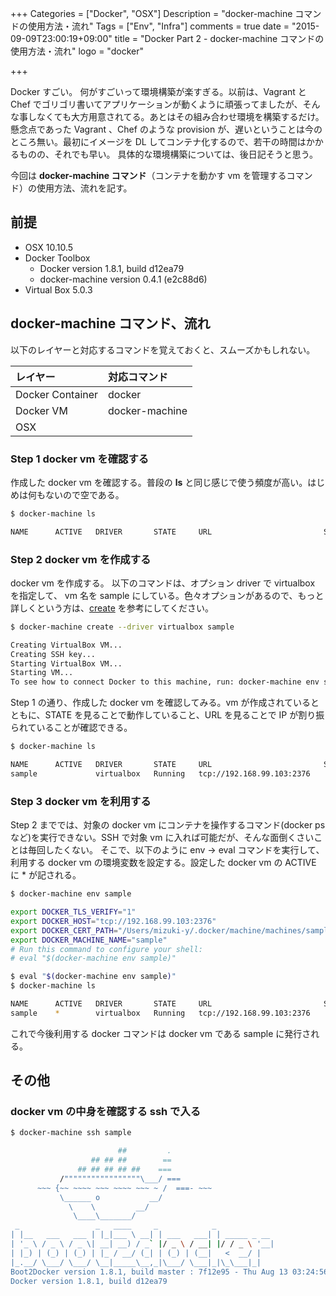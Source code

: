 +++
Categories = ["Docker", "OSX"]
Description = "docker-machine コマンドの使用方法・流れ"
Tags = ["Env", "Infra"]
comments = true
date = "2015-09-09T23:00:19+09:00"
title = "Docker Part 2 - docker-machine コマンドの使用方法・流れ"
logo = "docker"

+++

Docker すごい。 何がすごいって環境構築が楽すぎる。以前は、Vagrant と Chef でゴリゴリ書いてアプリケーションが動くように頑張ってましたが、そんな事しなくても大方用意されてる。あとはその組み合わせ環境を構築するだけ。懸念点であった Vagrant 、Chef のような provision が、遅いということは今のところ無い。最初にイメージを DL してコンテナ化するので、若干の時間はかかるものの、それでも早い。 具体的な環境構築については、後日記そうと思う。

今回は **docker-machine コマンド**（コンテナを動かす vm を管理するコマンド）の使用方法、流れを記す。


<!--more-->

## 前提

- OSX 10.10.5
- Docker Toolbox
    - Docker version 1.8.1, build d12ea79
    - docker-machine version 0.4.1 (e2c88d6)
- Virtual Box 5.0.3

## docker-machine コマンド、流れ

以下のレイヤーと対応するコマンドを覚えておくと、スムーズかもしれない。

| レイヤー             |  対応コマンド    |
| :------------------ |:---------------|
| Docker Container    | docker         |
| Docker VM           | docker-machine |
| OSX                 |                |

### Step 1 docker vm を確認する

作成した docker vm を確認する。普段の **ls** と同じ感じで使う頻度が高い。はじめは何もないので空である。

~~~bash
$ docker-machine ls

NAME      ACTIVE   DRIVER       STATE     URL                         SWARM
~~~

### Step 2 docker vm を作成する

docker vm を作成する。 以下のコマンドは、オプション driver で virtualbox を指定して、 vm 名を sample にしている。色々オプションがあるので、もっと詳しくという方は、[create](https://docs.docker.com/machine/reference/create/) を参考にしてください。

~~~bash
$ docker-machine create --driver virtualbox sample

Creating VirtualBox VM...
Creating SSH key...
Starting VirtualBox VM...
Starting VM...
To see how to connect Docker to this machine, run: docker-machine env sample
~~~

Step 1 の通り、作成した docker vm を確認してみる。vm が作成されているとともに、STATE を見ることで動作していること、URL を見ることで IP が割り振られていることが確認できる。

~~~bash
$ docker-machine ls

NAME      ACTIVE   DRIVER       STATE     URL                         SWARM
sample             virtualbox   Running   tcp://192.168.99.103:2376
~~~

### Step 3 docker vm を利用する

Step 2 まででは、対象の docker vm にコンテナを操作するコマンド(docker ps など)を実行できない。SSH で対象 vm に入れば可能だが、そんな面倒くさいことは毎回したくない。
そこで、以下のように env -> eval コマンドを実行して、利用する docker vm の環境変数を設定する。設定した docker vm の ACTIVE に * が記される。


~~~bash
$ docker-machine env sample

export DOCKER_TLS_VERIFY="1"
export DOCKER_HOST="tcp://192.168.99.103:2376"
export DOCKER_CERT_PATH="/Users/mizuki-y/.docker/machine/machines/sample"
export DOCKER_MACHINE_NAME="sample"
# Run this command to configure your shell:
# eval "$(docker-machine env sample)"
~~~

~~~bash
$ eval "$(docker-machine env sample)"
$ docker-machine ls

NAME      ACTIVE   DRIVER       STATE     URL                         SWARM
sample    *        virtualbox   Running   tcp://192.168.99.103:2376
~~~


これで今後利用する docker コマンドは docker vm である sample に発行される。

## その他

### docker vm の中身を確認する ssh で入る

~~~bash
$ docker-machine ssh sample

                        ##         .
                  ## ## ##        ==
               ## ## ## ## ##    ===
           /"""""""""""""""""\___/ ===
      ~~~ {~~ ~~~~ ~~~ ~~~~ ~~~ ~ /  ===- ~~~
           \______ o           __/
             \    \         __/
              \____\_______/
 _                 _   ____     _            _
| |__   ___   ___ | |_|___ \ __| | ___   ___| | _____ _ __
| '_ \ / _ \ / _ \| __| __) / _` |/ _ \ / __| |/ / _ \ '__|
| |_) | (_) | (_) | |_ / __/ (_| | (_) | (__|   <  __/ |
|_.__/ \___/ \___/ \__|_____\__,_|\___/ \___|_|\_\___|_|
Boot2Docker version 1.8.1, build master : 7f12e95 - Thu Aug 13 03:24:56 UTC 2015
Docker version 1.8.1, build d12ea79
~~~
